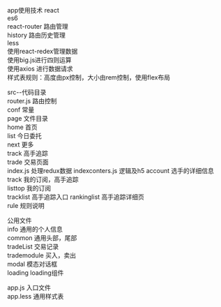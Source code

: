   app使用技术
  react <br/>
  es6<br/>
  react-router  路由管理<br/>
  history 路由历史管理<br/>
  less<br/>
  使用react-redex管理数据<br/>
  使用big.js进行四则运算<br/>
  使用axios 进行数据请求<br/>
  样式表规则：高度由px控制，大小由rem控制，使用flex布局



src--代码目录<br/>
  router.js  路由控制<br/>
  conf   常量<br/>
  page 文件目录<br/>
    home  首页<br/>
    list 今日委托<br/>
    next  更多<br/>
    track 高手追踪<br/>
    trade  交易页面<br/>
      <!-- buy  买入 <br> 这两个取消
      shell 卖出 <br> -->
      index.js   处理redux数据
      indexconters.js   逻辑及h5
    account  选手的详细信息<br/>
    track  我的订阅，高手追踪<br>
      listtop  我的订阅<br>
      tracklist 高手追踪入口
    rankinglist 高手追踪详细页<br>
    rule  规则说明
    
  公用文件<br/>
    info  通用的个人信息<br/>
    common 通用头部，尾部<br/>
    tradeList 交易记录<br/>
    trademodule 买入，卖出<br/>
    modal  模态对话框<br/>
    loading  loading组件<br/>
  
  app.js  入口文件<br/>
  app.less  通用样式表<br/>
